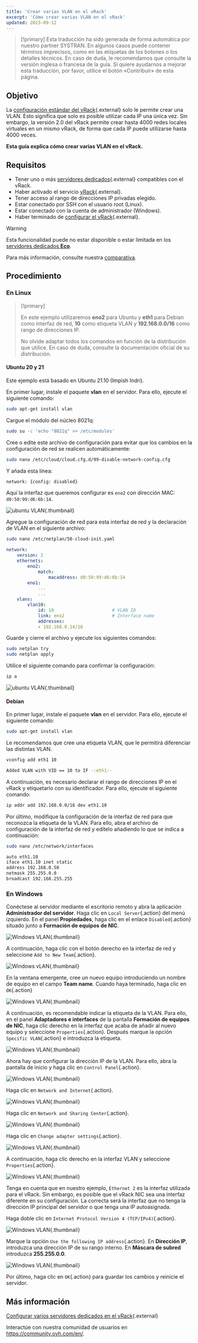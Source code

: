 ```yaml
---
title: 'Crear varias VLAN en el vRack'
excerpt: 'Cómo crear varias VLAN en el vRack'
updated: 2023-09-12
---
```


> [!primary]
> Esta traducción ha sido generada de forma automática por nuestro partner SYSTRAN. En algunos casos puede contener términos imprecisos, como en las etiquetas de los botones o los detalles técnicos. En caso de duda, le recomendamos que consulte la versión inglesa o francesa de la guía. Si quiere ayudarnos a mejorar esta traducción, por favor, utilice el botón «Contribuir» de esta página.
>

## Objetivo

La [configuración estándar del vRack](vrack_configuring_on_dedicated_server1.){.external} solo le permite crear una VLAN. Esto significa que solo es posible utilizar cada IP una única vez. Sin embargo, la versión 2.0 del vRack permite crear hasta 4000 redes locales virtuales en un mismo vRack, de forma que cada IP puede utilizarse hasta 4000 veces.

**Esta guía explica cómo crear varias VLAN en el vRack.**

## Requisitos

- Tener uno o más [servidores dedicados](https://www.ovh.es/servidores_dedicados/){.external} compatibles con el vRack.
- Haber activado el servicio [vRack](https://www.ovh.es/soluciones/vrack/){.external}.
- Tener acceso al rango de direcciones IP privadas elegido.
- Estar conectado por SSH con el usuario root (Linux).
- Estar conectado con la cuenta de administrador (Windows).
- Haber terminado de [configurar el vRack](vrack_configuring_on_dedicated_server1.){.external}.

> [!warning]
> Esta funcionalidad puede no estar disponible o estar limitada en los [servidores dedicados **Eco**](https://eco.ovhcloud.com/es-es/about/).
>
> Para más información, consulte nuestra [comparativa](https://eco.ovhcloud.com/es-es/compare/).

## Procedimiento

### En Linux

> [!primary]
>
> En este ejemplo utilizaremos **eno2** para Ubuntu y **eth1** para Debian como interfaz de red, **10** como etiqueta VLAN y **192.168.0.0/16** como rango de direcciones IP. 
>
> No olvide adaptar todos los comandos en función de la distribución que utilice. En caso de duda, consulte la documentación oficial de su distribución.
>

#### Ubuntu 20 y 21

Este ejemplo está basado en Ubuntu 21.10 (Impish Indri).

En primer lugar, instale el paquete **vlan** en el servidor. Para ello, ejecute el siguiente comando:

```sh
sudo apt-get install vlan
```

Cargue el módulo del núcleo 8021q:

```sh
sudo su -c 'echo "8021q" >> /etc/modules'
```

Cree o edite este archivo de configuración para evitar que los cambios en la configuración de red se realicen automáticamente:

```sh
sudo nano /etc/cloud/cloud.cfg.d/99-disable-network-config.cfg
```

Y añada esta línea:

```sh
network: {config: disabled}
```

Aquí la interfaz que queremos configurar es `eno2` con dirección MAC: `d0:50:99:d6:6b:14`.

![ubuntu VLAN](vrack3-ubuntu-01.png){.thumbnail}

Agregue la configuración de red para esta interfaz de red y la declaración de VLAN en el siguiente archivo:

```sh
sudo nano /etc/netplan/50-cloud-init.yaml
```

```yaml
network:
    version: 2
    ethernets:
        eno2:
            match:
                macaddress: d0:50:99:d6:6b:14
        eno1:
            ...
            ...
    vlans:
        vlan10:
            id: 10                      # VLAN ID    
            link: eno2                  # Interface name
            addresses:
            - 192.168.0.14/16
```

Guarde y cierre el archivo y ejecute los siguientes comandos:

```sh
sudo netplan try
sudo netplan apply
```

Utilice el siguiente comando para confirmar la configuración:

```sh
ip a
```

![ubuntu VLAN](vrack3-ubuntu-02.png){.thumbnail}

#### Debian

En primer lugar, instale el paquete **vlan** en el servidor. Para ello, ejecute el siguiente comando:

```sh
sudo apt-get install vlan
```

Le recomendamos que cree una etiqueta VLAN, que le permitirá diferenciar las distintas VLAN.

```sh
vconfig add eth1 10

Added VLAN with VID == 10 to IF -:eth1:-
```

A continuación, es necesario declarar el rango de direcciones IP en el vRack y etiquetarlo con su identificador. Para ello, ejecute el siguiente comando:

```sh
ip addr add 192.168.0.0/16 dev eth1.10
```

Por último, modifique la configuración de la interfaz de red para que reconozca la etiqueta de la VLAN. Para ello, abra el archivo de configuración de la interfaz de red y edítelo añadiendo lo que se indica a continuación:

```sh
sudo nano /etc/network/interfaces

auto eth1.10
iface eth1.10 inet static
address 192.168.0.50
netmask 255.255.0.0
broadcast 192.168.255.255
```

### En Windows

Conéctese al servidor mediante el escritorio remoto y abra la aplicación **Administrador del servidor**. Haga clic en `Local Server`{.action} del menú izquierdo. En el panel **Propiedades**, haga clic en el enlace `Disabled`{.action} situado junto a **Formación de equipos de NIC**.

![Windows VLAN](vrack2-windows-01.png){.thumbnail}

A continuación, haga clic con el botón derecho en la interfaz de red y seleccione `Add to New Team`{.action}.

![Windows vLAN](vrack2-windows-02.0.png){.thumbnail}

En la ventana emergente, cree un nuevo equipo introduciendo un nombre de equipo en el campo **Team name**. Cuando haya terminado, haga clic en `OK`{.action}

![Windows VLAN](vrack2-windows-02.png){.thumbnail}

A continuación, es recomendable indicar la etiqueta de la VLAN. Para ello, en el panel **Adaptadores e interfaces** de la pantalla **Formación de equipos de NIC**, haga clic derecho en la interfaz que acaba de añadir al nuevo equipo y seleccione `Properties`{.action}. Después marque la opción `Specific VLAN`{.action} e introduzca la etiqueta.

![Windows VLAN](vrack2-windows-03.png){.thumbnail}

Ahora hay que configurar la dirección IP de la VLAN. Para ello, abra la pantalla de inicio y haga clic en `Control Panel`{.action}.

![Windows VLAN](vrack2-windows-04.png){.thumbnail}

Haga clic en `Network and Internet`{.action}.

![Windows VLAN](vrack2-windows-05.png){.thumbnail}

Haga clic en `Network and Sharing Center`{.action}.

![Windows VLAN](vrack2-windows-06.png){.thumbnail}

Haga clic en `Change adapter settings`{.action}.

![Windows VLAN](vrack2-windows-07.png){.thumbnail}

A continuación, haga clic derecho en la interfaz VLAN y seleccione `Properties`{.action}.

![Windows VLAN](vrack2-windows-08.png){.thumbnail}

Tenga en cuenta que en nuestro ejemplo, `Ethernet 2` es la interfaz utilizada para el vRack. Sin embargo, es posible que el vRack NIC sea una interfaz diferente en su configuración. La correcta será la interfaz que no tenga la dirección IP principal del servidor o que tenga una IP autoasignada.

Haga doble clic en `Internet Protocol Version 4 (TCP/IPv4)`{.action}.

![Windows VLAN](vrack2-windows-09.png){.thumbnail}

Marque la opción `Use the following IP address`{.action}. En **Dirección IP**, introduzca una dirección IP de su rango interno. En **Máscara de subred** introduzca **255.255.0.0**.

![Windows VLAN](vrack2-windows-10.png){.thumbnail}

Por último, haga clic en `OK`{.action} para guardar los cambios y reinicie el servidor.

## Más información

[Configurar varios servidores dedicados en el vRack](vrack_configuring_on_dedicated_server1.){.external}

Interactúe con nuestra comunidad de usuarios en <https://community.ovh.com/en/>.